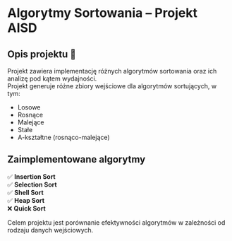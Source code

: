 # Algorytmy Sortowania – Projekt AISD

## Opis projektu 📖
Projekt zawiera implementację różnych algorytmów sortowania oraz ich analizę pod kątem wydajności.  
Projekt generuje różne zbiory wejściowe dla algorytmów sortujących, w tym: 
- Losowe  
- Rosnące  
- Malejące  
- Stałe  
- A-kształtne (rosnąco-malejące)  

## Zaimplementowane algorytmy
✅ **Insertion Sort**  
✅ **Selection Sort**  
✅ **Shell Sort**  
✅ **Heap Sort**  
❌ **Quick Sort** 

Celem projektu jest porównanie efektywności algorytmów w zależności od rodzaju danych wejściowych.
